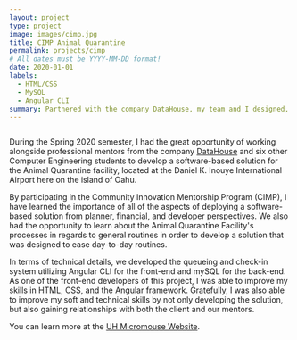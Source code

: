 ```yaml
---
layout: project
type: project
image: images/cimp.jpg
title: CIMP Animal Quarantine
permalink: projects/cimp
# All dates must be YYYY-MM-DD format!
date: 2020-01-01
labels:
  - HTML/CSS
  - MySQL
  - Angular CLI
summary: Partnered with the company DataHouse, my team and I designed, developed, and installed a new queuing and check-in system for the Animal Quarantine Facility located at the Daniel K. Inouye International Airport.
---
```


<img href="">

During the Spring 2020 semester, I had the great opportunity of working alongside professional mentors from the company [DataHouse](https://www.datahouse.com) and six other Computer Engineering students to develop a software-based solution for the Animal Quarantine facility, located at the Daniel K. Inouye International Airport here on the island of Oahu.
  
By participating in the Community Innovation Mentorship Program (CIMP), I have learned the importance of all of the aspects of deploying a software-based solution from planner, financial, and developer perspectives. We also had the opportunity to learn about the Animal Quarantine Facility's processes in regards to general routines in order to develop a solution that was designed to ease day-to-day routines.

In terms of technical details, we developed the queueing and check-in system utilizing Angular CLI for the front-end and mySQL for the back-end. As one of the front-end developers of this project, I was able to improve my skills in HTML, CSS, and the Angular framework. Gratefully, I was also able to improve my soft and technical skills by not only developing the solution, but also gaining relationships with both the client and our mentors.



You can learn more at the [UH Micromouse Website](http://www-ee.eng.hawaii.edu/~mmouse/about.html).




